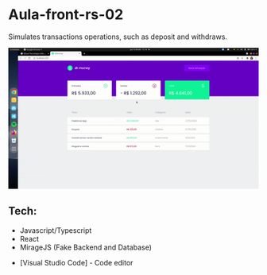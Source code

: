 # Aula-front-rs-02
Simulates transactions operations, such as deposit and withdraws.

![Funcionamento](aula-02.gif)

## Tech:
- Javascript/Typescript
- React 
- MirageJS (Fake Backend and Database)

* [Visual Studio Code] - Code editor 


